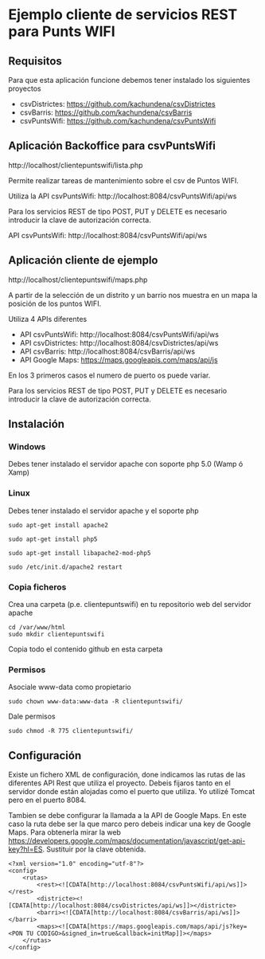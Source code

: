 Ejemplo cliente de servicios REST para Punts WIFI
=================================================

Requisitos
----------

Para que esta aplicación funcione debemos tener instalado los siguientes proyectos

* csvDistrictes: https://github.com/kachundena/csvDistrictes
* csvBarris: https://github.com/kachundena/csvBarris
* csvPuntsWifi: https://github.com/kachundena/csvPuntsWifi


Aplicación Backoffice para csvPuntsWifi
---------------------------------------

http://localhost/clientepuntswifi/lista.php

Permite realizar tareas de mantenimiento sobre el csv de Puntos WIFI.

Utiliza la API csvPuntsWifi: http://localhost:8084/csvPuntsWifi/api/ws

Para los servicios REST de tipo POST, PUT y DELETE es necesario introducir la clave de autorización correcta.

API csvPuntsWifi: http://localhost:8084/csvPuntsWifi/api/ws


Aplicación cliente de ejemplo
-----------------------------

http://localhost/clientepuntswifi/maps.php

A partir de la selección de un distrito y un barrio nos muestra en un mapa la posición de los puntos WIFI.

Utiliza 4 APIs diferentes

* API csvPuntsWifi: http://localhost:8084/csvPuntsWifi/api/ws
* API csvDistrictes: http://localhost:8084/csvDistrictes/api/ws
* API csvBarris: http://localhost:8084/csvBarris/api/ws
* API Google Maps: https://maps.googleapis.com/maps/api/js

En los 3 primeros casos el numero de puerto os puede variar.

Para los servicios REST de tipo POST, PUT y DELETE es necesario introducir la clave de autorización correcta.

Instalación
-----------

### Windows

Debes tener instalado el servidor apache con soporte php 5.0 (Wamp ó Xamp)

### Linux

Debes tener instalado el servidor apache y el soporte php

```
sudo apt-get install apache2

sudo apt-get install php5

sudo apt-get install libapache2-mod-php5

sudo /etc/init.d/apache2 restart
```

### Copia ficheros

Crea una carpeta (p.e. clientepuntswifi) en tu repositorio web del servidor apache

```
cd /var/www/html
sudo mkdir clientepuntswifi
```
Copia todo el contenido github en esta carpeta

### Permisos

Asociale www-data como propietario
```
sudo chown www-data:www-data -R clientepuntswifi/
```

Dale permisos

```
sudo chmod -R 775 clientepuntswifi/
```

Configuración
-------------

Existe un fichero XML de configuración, done indicamos las rutas de las diferentes API Rest que utiliza el proyecto. Debeis fijaros tanto en el servidor donde están alojadas como el puerto que utiliza. Yo utilizé Tomcat pero en el puerto 8084.

Tambien se debe configurar la llamada a la API de Google Maps. En este caso la ruta debe ser la que marco pero debeis indicar una key de Google Maps. Para obtenerla mirar la web  https://developers.google.com/maps/documentation/javascript/get-api-key?hl=ES. Sustituir <PON TU CODIGO> por la clave obtenida.

```
<?xml version="1.0" encoding="utf-8"?>
<config>
	<rutas>
		<rest><![CDATA[http://localhost:8084/csvPuntsWifi/api/ws]]></rest>
		<districte><![CDATA[http://localhost:8084/csvDistrictes/api/ws]]></districte>
		<barri><![CDATA[http://localhost:8084/csvBarris/api/ws]]></barri>
		<maps><![CDATA[https://maps.googleapis.com/maps/api/js?key=<PON TU CODIGO>&signed_in=true&callback=initMap]]></maps>
	</rutas>
</config>
```
